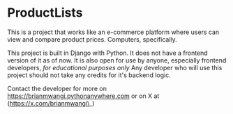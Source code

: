 # ProductLists
This is a project that works like an e-commerce platform where users can view and compare product prices. Computers, specifically.

This project is built in Django with Python. It does not have a frontend version of it as of now.
It is also open for use by anyone, especially frontend developers, *for educational purposes only*
Any developer who will use this project should not take any credits for it's backend logic. 

Contact the developer for more on https://brianmwangi.pythonanywhere.com or on X at (https://x.com/brianmwangi\_)
